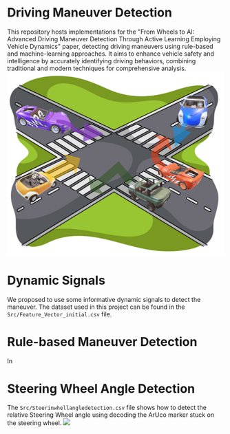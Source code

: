 # Driving Maneuver Detection
This repository hosts implementations for the "From Wheels to AI: Advanced Driving Maneuver Detection Through Active Learning Employing Vehicle Dynamics" paper, detecting driving maneuvers using rule-based and machine-learning approaches. It aims to enhance vehicle safety and intelligence by accurately identifying driving behaviors, combining traditional and modern techniques for comprehensive analysis.
![Altitude Image](Media/maneuverpic.png)

# Dynamic Signals
We proposed to use some informative dynamic signals to detect the maneuver. 
The dataset used in this project can be found in the `Src/Feature_Vector_initial.csv` file.

# Rule-based Maneuver Detection
In 


# Steering Wheel Angle Detection
The `Src/Steerinwhellangledetection.csv` file shows how to detect the relative Steering Wheel angle using decoding the ArUco marker stuck on the steering wheel.
![](Media/steering_video.gif)




